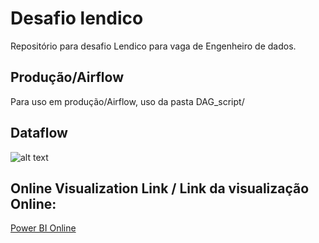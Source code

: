 # Desafio lendico
Repositório para desafio Lendico para vaga de Engenheiro de dados.

## Produção/Airflow
Para uso em produção/Airflow, uso da pasta DAG_script/

## Dataflow

![alt text](https://viewer.diagrams.net/?highlight=0000ff&edit=_blank&layers=1&nav=1#R7b3XtuPIlS36NXqUBrx5hPeeIAG8aMB7Q1gCX38RaUpl8raqu0uqPud05t5MIgImYtm5DJl%2FQbn%2BI83xVBljlnd%2FQaDs8xeU%2FwuCwBiC%2FAX8QNn5dYSE8K8D5VxnX4egfwx49ZV%2Fu%2FL76FZn%2BfJt7OvQOo7dWk%2B%2FHEzHYcjT9Rdj8TyPxy9PK8Yu%2B8XAFJf5bwa8NO5%2BO%2Fqqs7X6Okrh0D%2FG5bwuq%2B9PhqFvM0mctuU8bsO35%2F0FQTlOFAXi63Qff7%2FXt%2FOXKs7G42cPRYW%2FoNw8juvXd%2F2HyztA21%2BSTfz%2Fmf1p3XM%2BrL%2FnAp79a4JrMVl%2BxBextxJnQspfsW%2FcW9bzO0Hy7KbPt8NxXquxHIe4E%2F4xyn7ZdA5uC91H%2FzhHH8fpHoTvwSZf1%2FMbs%2BNtHe%2Bhau27b7P3iuczANf%2FDf9%2BGH673ZcD%2FvOLo%2FPb0de1ggX%2B%2F9Lg29AybnOa%2FwcbR7%2BxaY3nMl%2F%2FoxPpn3h160A%2B9vm9ovvCOe%2Fitd5%2FuZL4mzCWP533D4bcb77x5D%2FDH%2FR%2F%2BfMf8weD%2F0z%2BfF%2FmHndb%2Ft0O%2FIph01gP65cH4%2Bz9c2sp9%2FUXv2c5MPI3BP%2FB4I%2FGyN8Owr897f4H%2FtETfj34ozHyt4Pwb08DR99X%2FcvBH42R%2BG9X%2FOur4R9cDf%2Fq6vvnludt7eoh537yB0DyinFYubEb5y8kR%2B%2B%2FIuAiW85xVue%2FmBNxjMTon83x9XzfqB6He34A2gLuV3fdz67hSBiFbzlhl3Ue2%2FxnM8WXP%2FdMFi%2FVTzq35%2FNa3z5Gj5O8s8el%2Fnb7ZFzXsf%2FZCUxXl2BiBZrJxt%2BO0ntV%2BfxLnQQ7%2FKawMPL9%2BJuQgUfGy%2FSVHEX9Aetgb38zgcn%2BUwLP%2Fbf4WLC%2FzflXzVNSsB72Pvz67pdnxVP99zJe8yM%2Bf9JqsOL88x%2Fr9W%2B18NsF6Hd3%2BhNI%2BHp4%2FMzjfhuqfuZsv4%2F94Wr7fTn%2FM8wq%2FE%2FM6pcjO5%2Fre%2FNALP5wW0v9Xl9I%2FDdt7ZdLmXmOz5%2Bd8M0%2B%2FuPONhj4mfDQvxSe78Ik%2FtfOv998XcE%2FxOenrfzXJYrA%2FgyJ%2BjOEgED%2FTIdL%2Fj9DZ%2FzPUTbil8qDoci%2FXnlI%2FP8ZplJ%2FBlMx9NdM%2FTdYxO80%2BY%2Bg8XeMUvdfovSfc%2BfHCOmfAqsOTLA%2FheY%2FQmpfHsZ8h0s%2FxE7f1sNX6wrSEAwgFSKm2YD8rb7xUlHfkjf%2FLb2fiIhZvMb3P2D8ZoE4fs4yH%2B43MEJ97l9AO%2BC4zykH0%2FE0dfcGwLL%2F%2BvnrdN5SO%2FxtGspfYc5hHPI%2FCHr9ivc%2Fwl5flvlr8PXT4B8f1FJ%2FLvr6RUj7Dyj2bwhq6d8LtP4UM%2FET3v4OnFDs32Am6P8LzQT6T81EtfXxMCL%2FKTvx1%2BRc83TM8n%2BpwUB%2BZTBg%2FAcGA%2FpBtPbT4B9vMP4UfPCTwYD%2FNIOBfc%2BI%2F8sNxn%2BPP%2FD%2F6vD%2FKB3GsF%2FpMPbn6%2FBvM6X459ZriP9C1F9Jy7319ZdC8pvc2K%2Blpq%2Bz7Kvi50t9xclPmbFf5l9BChHo%2BvItl%2FbHEBwmf0Vw%2BrcEJ35Ab%2BRfRm7yN%2BT2tr6%2FJWy%2B78dVcT8BdUKgrzJNdIDcyT1HlOtPJPk%2FmCH498z8f8AQ%2BN%2FKEfy3RtLN31u%2BAEj2fx390e%2BJmu9hxw9QBPlvJf%2FvrdTks7DnX%2BkDf02jfy3bQr9O8v%2BMF78sC3yz47%2BqIeAQ%2BPvdb%2F3Mof2Ggf%2FJqsEPCyK%2FkY5flwPGoqjT%2FHZsQ5pP6%2FI3UDjP57%2BPUz78QTgS%2F6UEYPBvJeA7U34uAd9Lnn%2B8BPyOhMT%2FSsAfKAEYQf8Pk4DfEWv%2BgsE%2FJOx%2FZIP%2FaM7%2BmmdHnnxBn39rlnH4O6gD%2FqDCyYu8wAt%2FhAqTP84b%2FpyB2A%2BMOPavMuLfHfb%2FMvB3aiCF%2Fw9j4G9B0P9FUQDyqzI39oNc678VcxLIb8j9%2F1QUgCH4P2XIvzcKINB%2FbsH%2Bj0uVwP80VbKkt4lL87%2BueVoN99PL86%2FfTPNfEeyv0%2Bc%2BBcGASI79tN2C9Pe0qqe%2FAyx2m8c1z%2F6e1nO61evf%2B7wf5%2FPrdF%2Bn8zjNY5ovyzj%2F%2FR%2FvwOxfYYT61xZW8F%2BiGxz6fREO%2BS8TLfo3kvR%2FVhWV%2BKas%2F7wF4b9bGv%2FvtSD8j2oe%2Bmc9mf%2Fq5qHfz7Q%2FNUX9fZk%2Fs7vK8Nev1uQetr%2Fajvq2F4j4mONhKca5%2Fz%2Fe%2F6HQLwEJ%2FiP%2FR%2F87%2FR%2F5W3f3P7j2%2By9Xnt%2Fb5Uz%2Bd7uc%2F2vNQPAvxYf8pkX%2F2k6635Go%2B2FY96%2FuwP1BQy36t%2FWrRv861YMIJMpSP4ju%2FsA6LUn87ZfolkB%2BEG6Q30%2F6uXp%2Fp%2FEfr95%2F7ucV%2FpOV2n%2B5ev%2FetrA%2FR70xkvoT1Pt3ZGH%2FV71BCfeX6fP%2FCcr9J%2Fdt%2FWkfRiJ%2FbxsG%2BecGJr%2BjDeOfKs4%2FTTb8tq7wO0ofEMQKIvIjLbu2Of%2Fb8u7%2BDjIGSbz8UdE5hfzStv2gAwL9ofrg%2FzLo%2BzuAza9TP78jK%2FNfNIU%2FSIp8z%2B98yd2gzNdDRARJFISrn6zlHpAmlSNz%2FzE9vxL88n5XghdF4RgDjFPKFrngDStl7MMXGEaXbECvT8U6YFy8%2FDbjGI20ZKsFA2oqVFF63DMf5b4s9ZhXXkCdAqYkX%2Fj4bvE10XT%2FHL7IFglC7wVoGxS%2FvBTkX5BbYsR9uJnJ%2Fuzc%2Bwb2BXpy7OY2pSzTqpxj8CBrFcB0Md%2FcYEvI5J176VUagEv2r7f6cjfyQxXyFSLmJleY7wouO8bSoJ5pKbBMzpeYcN%2BuDCW2LBVOfsKZx5SKOcdIZz58Wveg%2BaR2xhFYi9zIJZE%2B%2BwOiWeMhkDGyNsxh2PxBKRpXluP9Qt1Hh8GbZI5%2BWay9DRMRekJlyx%2FqcVC2CXaKIp8lMdEMjV7P7nn%2FCVby5hA7v4kt6fFy0bnLgUwWy%2BXKf4o%2ByzjyFxLhddhbxYCTHrTa%2BknVSq2Uqcye2KZv6EqmD%2BGj9lHvOa3KHqls34Q700FFKyxnoUz2J817W82IPLvIv0kGZ8ETrLLBYDwP1iFC%2FErxuGPRzSZE2Hu710JatOxCkea18wteHczi%2B%2Bkdr3tyizyr11jXRa%2F4Hnq6%2FlO%2FNzD3%2BJbvM4EhZuP5nXqTXAjuxejfGALfD%2FWoXaevFGUVT1h5B7Luxxioebk3I4ybOeGXRZHauSwye8Tv97sRPoY3vrX5XhxvXAZ%2Bb%2BtmEHxvhpDUOmyfoht8EZzxJVZRHnTQ52ZSJrvwmrywm73JRm5XiVlaPkwIviXv%2B%2BR9Bgy73zxanPdhM0tecL%2FOMYRbjzdXjlbQ4eFbq8dNr6lA%2FKSkdfVsGar3xvj0XvBIWH02RMR9yuBCGdtG0ivqo6VRTqOQP2c7aellXCLr%2BNo2v78scCBe3RSYVwrftxlvFiP3EsOblWbwhG%2BhmiMkG4L7ZZm18xaf%2FCZ337ttpEpu%2B6SL4DZsoqWHzBf1zETV8lGgF4H%2B0O%2BRWYA6wXm6GLJdKfc0Hy%2F3zWA%2BgXGPtOIirgwnZtSqslxGl3V9R5AdVFs0k%2BOwCmLZ9DWlr9N3%2BfTFTksH666fuutHfX4kd3eWPC%2BuFJKuOGzcfnnnGfV%2B0%2FKbG5oTV689GJWvWivwraayyq0Wt5rdmhlKtw7dmnWLMsf8O8eE%2B%2BXraBn%2BfOLfOOb5f8K%2Bfz5WCX%2FKvn8%2BplvDLaOdtQgVd7uZR2QDJRdLgnVYabyIW%2FyTaRFvY93OHx46F71t8aLGpmlOyed7cBhxx7wS6vudfJyQlpzwGrywSX%2FMMC0X5hGOqGrxmF3bh6HjrOPS8Yo80WqrxtnW3PRlpsAJBvg6cjSjOCAqenPOjK9BQDjq4oiOZ1yq4wTZ614phn7wjgnZwnGqEZguTBHfWaujQ%2FhFwFkTw6jKdpBltW6jdY9hTInbpEjcmjBCSOT5faR2PeRC5hKhU3AlSeEjn7fs5v5e0qxfEBB1Q2hpNHJ0%2BAQ%2BcHAbvpGYx6fC6xUhuSl3%2Bw4l8%2BwGkhf3LljFDV9YrhTgoi%2Fa6iKdLLZxfLKHHlix7PJp%2BzoQw%2B%2F79NXdVEfd4L7vdZt2eNrifiNcQbHLid0SAz1lwRrY1SNg%2F70%2Fp1lKKjJpzciPd1dN5bFnicfVRctb6q34NgzIoc%2BEYjiwtcuPTNFv37IdsynermFFzY4cbTe8BrZu%2Byw%2Fzbe7z%2FSHNlUmHSeRd7yi4tiir7ApHmfCmB5WkN1Lo1VuieM5he33nI%2FFcK2%2BG0bP4vNGFj3NuYegeztPDQJhlydCe7Mrwkyy93mMFQEACZVNBzYqO4nbmX1MF5c0LsXubkTfZ8HmYNrneKalLmKbk5dYqJI3vhMhfM15kSA2a51NNswhDcpRy0FidLLvm7LbDI%2BJ%2F6lLmJHZ9WTH5h3YuwKNb8Zlk0e0BNlGpSQ3A8k4sRy9BbPR7EjNgOeiceDMn2umN3lSMBfXdG21KZGMpzqaPp4JtC%2FzvQwWNh8yVwi1ILpO%2FjLH23kKk7Wkg4uZizO9pzE2BwS55pk6O3QcU3L4ePfy845KDlMuncvkiB487Dhds%2FlI8AVQxJVveKbvaupBTs9LKR3A9geILDrqsNhPxUpgxCqzW%2BGH2UIg4ZDOXvtBxkF%2FLvKOakM7vAOlCcSuPZZHTbzCxOk79dQaJ76hlRiW1WAfO9s%2Fuia23XXbn0rUau1l1UBGccfftqYekuTG6y3rTS9UsRoD95Ye%2BVgwdjOZdD78uxs2yGJRgX3E7EJ7rvkiXnPj%2Bn3z0rqAG1jOp0bpLdoGWnrcusPEbrLbBhNYHCefUOrXszmW%2BNYcNvlAir7VmDUEnxoKNmYHfdvv%2BfUkjuwr8MiZLu1U5xm52ROwbUp2ZNdR%2BgTOM3MZPOhuzO6nOrfHREep7rMz5SwN9PntkxWdWPdp0VxkoOJ%2BIjaGwI%2Bcw%2BTzQ5BOQK8%2BSk8OMHFaJN%2F%2FUA%2Bol%2B3mdviiTFYE%2Fezy7A0%2FKd15PA%2FaunwS22RW8e9nTWl6X1C9r3gj80sRdkwpI%2FnEzMCHG0GUq90g3%2BfymgGqPccWtFWxyNtovLTXq1b35VMfEbkGEF8qYapbzxyS8w%2B%2BxrtKpdE8kr6MXGUWkHRqBzagzHlUQFTwyUmfY6Xc5xBC9YBm8FUNonKZ8xWK2XMCtmN%2FPA0lGk1TOkftcago3cZSRk%2FjOJdv5ZF%2F3oKO3WYTyMX968gctT%2BH6rTbhKLjMUYFeAfGjTCbXMxJjALyekXA%2BJvyCp%2BTDXeos9HYWjqVz8kGQ2l8IrU%2B%2BhLWOa9QeEaTre7vq7R0u1%2BDYn5QTNaFCCRNLs3GuvDy7tCEha4yz%2BG82QNYpcfLllXVfGFwNWGEr0Pr2fY2bthPvIbWinwMR1UZdGEv%2BMd%2FDZG1P%2BwVCV6h1BG0flafqPHvKHu%2F2S7eDkE0xcbPd5SKmvX6Gl08F8NzPzfB2Pe9UdziY4D4twZYgLEvsaOQ1%2FQ5oHsohNW9zjeLvRzottMiOKWgiY4AMoWZSbDSpI%2BrK1Q14qRg5gPskruU7rNkvl%2B8PB0rVqY1InJIdCeVUfucZcmhfdUARXmol0A0hM7zgqd5vNn5dO4dw%2BnVLD9iSb%2FqIvRXOLqk1FJFz0Rv5KavXlsxPuDFUogzhcurO%2FWkLZBWhhLI%2BTg%2F0iMn5O31XO2JhsfGOKdcjmh8MgYn4sR5xzdBvR7jpcH0qivEYYph1qtHoqn58Rk20AswNM7pn3hwlTr7TtFKgae3CeArYH%2BQ2s6pERrE8XJ5hzesytlMwQk797GZjMGeDxjG8SJ9ASV6x61ny1gzJ5dBZ7cQJTsnyWetcr0L7cIZybWLvz4CbTWX6kWIKL7Qj4LZR2Vup68AG0GrmuhqHvzM37nNvgEXIYCb718BTXdhYZ7kqlogMBANmWc9znqj%2BCP5jKhN9PCVNLFYE5pUgQtEDTivlXni7D2V7V9FwuY%2FeKz1L3WYk85UEtNi%2B%2Fr24hzf6rhQciZQPqWe9X2auz5WwqRBbtD%2BIEBgJJRNgGqR1MmcuDjqTSI23WjkGmPtsIGk9Drnte%2F8pJSMuT4BtVaCvhcmIoJvdWEpq3sho%2BnnqrIiYVyFMmHFJvaI6mbKlA66t39u8Nn7dkOdXrfVyQZvJuZFK3xBekzXU2yfL3E7carw8JKuArACVOGbAvlMJUJOR2wFE7CmVtdhVkZB6vIh%2FFfoYs6xJgbbygRvJecbodtw8xI99N8oCaqSLOcJjvrM954OqrPpaY0ATSVdcgt2dkDE4gwsNYbUFMjVCT6Gg3drhhw3Ia2ZFrFIXCFHNAj05QMLQ%2FL6COQdYstGxZOyfh%2B2LiWdsGzBjBGniNGv6uDlh2XdUAZW8dAoGoEcKhuYoVQioyxzUJKImdKHpjfvvsy6UCeWBnCCwOXhWrKLx6rDSQSQdvDmdUMhaXcSFo%2BjLdtVaTSvI3vnta8uURflPltWaaWJioyNIChGUEual6848W3hqrdLAOsQggyfmc8aRJrqVMRa7XXGlnUuD6FCDC2BZAyYBvHz7meMjNjmcUedx6aL4VN4R8EXC8hg6JNCaBVCU9wGkmj5tFSl87xRy6Dw1TbvZ7Dz5ieuVZ1By47ICYqfu1Hg3cVYwlS9mXHyPSN4gqIqjqvMjM7PaakpqfOYhNJlw17TDgGI1PMwrHFc4I%2FLfgQceA72Il8YZzll1IxVAlqDWE1bGhc4xZUETpfcisVdp0LyP9UMFZ9S6AzsjD5Kyat1LkMdoHLdKtW2PBjb7UEyjtoL5gE0Q%2BKknjk3TD50BWbxSqI4pkZuL8%2BArfaREAqCIoWQqJj1WSis5Ejl2YeX5Oj8Y2VuuANJzQ1%2BDYCGqZ6JjMQ3mIEVBCBv1%2FJgKYnE5M8iMNdoHgxLJLhW3gqIl6FTqadvlMyZcDS1T50TjxT0Os%2F%2BE04EksgnvhQnTZf0UT4%2FIQI0Odq6Lb6KN4J4OL%2Fg76KLYmQDM7LQgghjU4Z44VojFY1rYW1KGS5OwJx8xNL6EnzxZo7razzPYyFrysh6iNWbKeUxaYoX7UDxUxejyV5jABZ7OJlfND0gk77XSw%2BCbPyIV8UeakoQ10D6RHF0cTQUMoYGQS%2B%2F6kh0i%2Bag7F%2FzwwCpzgzOZG%2F79EkuqoGG6DijWfW0aRVDxM4MPT9FEkzvhW4XrHaBgmZgE2wo0ImEdu9KHQhH4LCQkIqn4xz7G0XmZ5fdFiDtuTcA1vBU847pv6QbUYV63ecKjiZiMKlSJUqRQrYR8DhQ0q5x3aa0KU1jUuXuLhSxSZAmAssgSJMJ5MITVM0gX%2FdykhxjopaK5OTM7jNN4wnTFvtFXGqxkl0h17d5AvZYfwJ8kNjOfFpPfTFOcbodPi%2B9FrNXBkYRYDOEkzOMB%2FWgiuzSdPeI2Xw2VquBeTh4IbZ5fgqTkwd2rDCOx6CycZ6W%2FZLJvtpfrf8EONp2TZykb6CVnmFEvKVwgSlzqja0Zt9KhmL8k3z1dofKvdEE47WO9OuDjym%2BuDR8h7sd%2FnHQOIbhN0ycqd6h7k6YQjAIOmiwK8Ybjadre8cK4jC3h0U8GxSPU0lbHeYOgsrYPUdmA99M0ELAoC26GT5lJxU0xTmgayHfxKdzjpyjTAtlcvltVxTb4j1Sox5z0r48xS2Oize8ft5CKncoLkHpeRjCCz1mxjLrvqac1i4uR%2BUKmr5k9SX1AW0y%2FR3MpkfOajfPpe3J6ChvvbtQ64UTiEkzd1yo4qDxhv%2FwvN1cdUro9gJNn%2BCgWKOzO4yEp%2BhiKi63z5GzLeM2GyzRMwtPYdX4qCET5BSfr6R7cEOTCaKz2pepB0f7CdC9e0pbJzPzCbCCUcyRUBeyS6hlNkSDQ53N%2Byxpml1cM2cWC5U%2F4xOyR7s9%2BPhS0p3IdRNFxvhGrrVL%2BnpHSpAJG%2ByLMNEenZ6sR7%2B3B0%2FKsy%2BQAnbuyntBRtWzHyeKzc3O1%2FXudmU2vVRFsHOMEsrgRq0gbN%2BX%2FoaYubpji5awLoq9tmeG8Jn7NvGFZ1s9bX2eEXt4yonJ8U1%2FtWDImczwzchYANAepNZ4dIcBophajAijMkandyRsZV4kuoKbiiaCfuQzNbQZ6zTNrdLN8UivGDbnOlLOlioqC9rqisuUOWcS5CNylRHOhNdeLdGmish0x80atuGaiXHsCmQ%2F6b2g0XBNLC2ymjmVwk8Z4CBF%2BfEaJADZESVbezqDNpEaZVkH0gZMvHcuZte%2BpjfblLew96jFb%2F7erMfI3Xt9HU%2BI3%2FjiDQ1iW7tiz4utOE%2F4F3R8HUSoODDCCKOo%2BWucQZW7Pj%2BC28xE6A%2F9puMvVH6WWikPmRM8NDe7JcYxkjliaUIXVsg8SuD8%2FdK8gvWm24dIvAqltE0iVx2rrUoyLOKNZvWWWqn0Lqh0zh12MSche4A4S5IDgmdIrqYIxAjYFfcDYfTVZD%2B5klacChV9%2FwKamBVnUDClE36GJwe8E9pjrTqI5cxWGn3HqvtjgzjsudvLUxBLDngYZYteaugMFkXZy%2Bf5Em178E4oT9LnTcs6IBWnnlHowrf2UQFYi5XdDJACu%2FOGIjQPNCuW9biefuh7tnkoKFL1%2BQkpsh6l840EmjF0ao8f8mjMs9j5zLiDdcNynOLz7bhPJD6GzdZIo4P1LJsjSXpQnqJ%2FyJGFKOvCkmlkQWQm2lDb7SfPrNDRRRB7B29sDne6yJSZ5gKgkUONM%2BhLE8BzjMeUwE0R6vHoK2sT%2FAvQfVSGAN6otf68HzPwGvt6ZoVjYp1Cfk7tzGJ2gq0wwiSNxVCC80qT2rgnXE8SWfphEQe6XOBNSLelsTXEOtcSi%2BtYkzWgRkK%2F82V5Xk8%2BJVrB5%2BvH8BGhBJoHEIslyRhczou8Q%2BfHrYaj7VgNQIYzrHRTxakBU8FFKYlNaXCVKAcYuWLtIn9UFpgOXBTZUlYUgXN4Nb0fxjppteVu%2BU4QyNTf9NVq6IkekOBsvILgZamoZR42zSVSvVuSTyYKHuGN%2FkC0z0af%2BoE%2BxTMGmZ9lWoFekUmiLLcQc7gmeQX8gvF3FgbnFFB1QPc5CEbMz2dKo2h3ssJS4Xp%2FOvYGH20m8m6XJw5rPN4JnxSiIvD1Hd4UEB7dMERlVHNWCuWGU0awJEZ94CSsbiKZI9pMJExsH6cvlFRZewYA7%2FfvWEbvi74C3lT8t%2B41EbPXWsiV0AdjmFWlCCcqoMp%2FfIKYgwBgNdhDHuSTHo7ALRSTidLn3hQaB%2FVru12EKB5VQPnGdTCl2AcnpWOgpspOmypFZ4bL56fbpqTor94gh8HBV7%2BcN17vAR5ud%2Bmi20nXZYT%2BXGfrKlwdNHKqn8RbJsJULiNEKGEmSkAOtsdCk%2BXZcVY14kLWGFX6VMrQD1WqtKcITGmMm4%2FwIEvxcEkOpEBF2DoQxRamZdpdyOHqxSpvxJXWFq%2FeVkE5QaBGgZKhXQhdzjiXjx8gAnzhmXOKC0QIUgeooOQyLAMIxIcM%2FmL8HrDlzWd60jd3%2FIz5kWutVhjueb6e8GsUxjTcAHZ%2F8Tzdv1t791Ch4IJA8RHfCOtk6N5Mro5SVMMFHsqyEo%2Bhq93QjiI%2Bgh6SykBuGQyin9HZe4p2OsPvPMQs3KYcuYcFkeJ52QVs89RmC%2FSSpyi8g1DaZltiSAXmFc79HHN0zmvba6LEpxBWfeuqfqxBfUN%2F%2BJJhzevZxIAEagSTQbsDdzspexXVdU4OEt1p8QYtBnTsmxqo74u4bOCdahUH2SWUrYwQig8fZB1Yq7fE7EaDO8B9wZl31IYhN0ohDTm8eIOQSIWR3itkMSpzR0Ui11K0KOd9MeJMyWrD1ggfa21BM64ARIM2Cx06DG19DifIEnFicx%2ByTI9tPoELKhGHhkFhRwwkO983DpVQnmwhHtAAZg5Z68NBx21DMtXRfNBhrlApcBUK%2FfwcKuZapyUg0m325cu9KQvUlfF8pCcmnEqhphUB%2F9o5hJQXNM8yOjR5%2FJAdkceA1diT%2B2VQ9GloQob0pNjcrbTbiFV%2FoQ6TqbVnCzKj4LozbV4DP3wVBL7s%2FAZI1epjX2GZVGLt6vySzuAnMqU0hPVLmAsjs4Tf4bW%2B1Oecj%2BQkFR7tKIwDBTPJKPmQzGlkWAUMgzzBVAsfacVpyBLeQ50tbCwH%2BsllUXiI6CEE0rWpSLGAQFK%2FOoATp0Sgy%2BS4QygRORQifHH7CDsCI37Mh9BxCqwm8HYbbz2d2%2FfLwvMO%2FsSU%2Fi6jGofTU3yceDTjSeCZuk1cJHYdV9KY4%2BTZKU0XsBJe2DUUVkyRaIs6OxVUTWWrrztwWtChn58kpI%2BE7qSK1T55873RsaLR0KUzvNDJ%2BqLIIB2t2CXsuoI9VxMi9FEWK09Ef%2FBcnevVeEdiWgOwvVHh1xfyDb0UPrlBntHTs4JgBRL2ZFew6aE%2BWIpz9uiSDov0ArGVbrTNvAxdY2gWbS8yEeNNZOwKg0CyP8d0pn%2BWH04vn9yaDWYNQ6V%2BoQmwJzdZuMfIgqwHSbgrrIfMYmpG7z6SkL2dJ3f0FsBSXVMHI5cMfT9BaLSV1ytfRsY9L7PHxNCr9yYPVU48nyiHwloFP8b5gmabhpe9fug4TYkczyRVseAJEjzQIniTQ3Vgq%2BI4inCsbcFjetlFlEpmcLMwq623fk%2BoLVXehspRXL2FZaAJq%2FchFxQnO0jzIsG06yX4xDhQ4hB7OqoKCESgqcuumKj22Esr00RznnV3I3T%2B9EqXrG5NJmPUA40wrJk%2BTSOyfYE2SYuctxzt80WhVgbEQVXooDVVGJKc8qN2kNSnoDf9yGMEAeGm1m1eTQ9Oik45I6nFPvhGLd8ime5DScewieKPg3mtRCrvdbI7i0IiNCY5D4b3etLHEAUDwYSOTDVC7zAXS0dWxgUJIR%2Bc2DTmZlSnQg0B7Bn3RAZ9U62yI%2BJ1fdq74Qt1f0qGl2dipzUjhybn8tzXUO0bDxqXt1MQPe%2F4ngWdjVDFy6dpDOahTZmqq2%2BIvjdqFMqbvN2ByxL4sSrq%2BVZXZWRvm7RUoo%2FDhPLAE8vqnQYA48%2BxFQkb2HREiFwxFx2m4qJgD4qTvkFSyCJMFeBvuoLpylI4ftJNTGTuzVbV4lhP1IUvFzZpIGkOBgoURKW8P8ZrGpQk796RhfKi%2FKkpNTPETzMi%2FPXOtxh6aKiBpeuRh%2B7yXlgPjsK4hca6HSsxq92sg3B2EmumQYhko084Qz0FZb1dIdWiuHXP1znJz261ZL3ZcYAn6rhGIMxt5lC%2B4riVIjtbCF3zsd7gC3pjXcUvQa8xBafcHIwongEJ0%2FxD4wZ4U2EbTGzVYmDv91XtSn7VLw%2B1ehfqBFl5qdnxgS%2BqZ3Dsec1eYBsY1PGWf0XGJtJhDz5zNshKCfdEBeX3IwtJJmAlStAH2%2FuQQ6G5b%2B4DSIem71gedVuDGgpTrNqIYmLxy1S5BZ3iYZc%2F77nEw%2FvH6E5hfzHzpx6BTc5fUF3Ly0dWMl7LTjV2A72G0UK9cPT9fMIP%2FrwGzIeYO0jRHS1i3k8z0BEMRZ%2FE5iFSTdZmg7EM2yWPYOv1QiNKLoyxD9M6YlTJiD6DWnf6eHf4y3nkOwg7mOLGyUVTYLZEQ0%2BsfHxcinVifFSbPVDe8SJThCvsO4Am7YS2SVIqdXzNU2wyN6JbEs%2B1HfW2fiw06PX0OocyA144JJQUEuv2A3nWa01j1BWKc54pDIB48ODR%2FBRoSXDjqieKUZ4l9q6%2BJFnSHiGGhkmMh4OP4ovSkeeijaaZmwzD7PEbC2EsMQ61JPvpehVP944sJ40LTBOUeoQYnxbBPjhz87G6rTtHD7ZH9TiKh2IQvTLXMUbLgWgY9qIrtdG0BPoy0C75SG8Yb9G8BW6x9Il6Hj4%2BV25iiEFiIs4ri1ji4fQJwDbTa2c1kKhPLkmmTssxmkQwcFldE3oVecW5oEd6yrLvPYLS2I%2FW%2FoyCWR7cA8%2F2YGjWVpnLvmg7NwaOcF00arX9J2O6zzmpmhupliF6x7sOzEEb5Cgh15wt5hj9HQ4u0gT63TjpQOn4fdjvpcQD8QY2tyeFQDzYPVCPoWrGp%2Fyk7t%2FxoCZ8OKBmWbMZCyQg61Im3JIOmuVPNZ48PdGpQDmKuvqGhw2lvg1JeOMyl8UWiOFXSqzxdyootfnU5ph1hC8pPo9zjppxOrHN3k%2FHgzzMeEpMdEC6gTH66elVQzcYUR8Ki5ascYEK3mdptUdgrisRwYin2OTxead%2BU734qRxIKdViPVY738IP6XxuPfSOM2wMuZHdmwdG0UL5lvF9cqGwUhia6z7janjmho4sJoWvtoFunD4Sd1i8lJup7mxi4sLgXc3OiRUrYUuDoFK%2BlwtHPkVVGScuwzq%2BQU7C7EEOWbNZfesVwBGbSUp38kknZNL0eisjr1tq874gYrdgbbd06u34bNwAC1qnKVfbBMNUj%2B4cWKO1%2FYf0br7Uvg7WfgW38G3Evc3n2krsCnDXm5DxpbcWJlUGPdx9SCuB6RDrnMG4%2FNQ9wnbkgJsm2goecSjWNss4ISp7xMkCAX0SF5xcuei4H8UiQhOEFJqsvxXXg94tV541aYTTcpMF4OPnvN0QSEY7zzdXcej4a3cux6XNXZ2ChLkhr4YMxxXsI1s%2B9DJIg1lDdxVET100C6YKKMJPb0EqjUc438ERKJMBIXymH5aYIDMraknVGNCzR8gIB9k8S5yMoOZkM7CvpviiNALLP0tGYiHkJZIWPFnmIRHwHE3A%2F1SPfr00lebIACQdtttC0tZLmDYhiYpaSEytOyXtmNxdQG51Nd9QW4WCfMbqiIUs%2FxYLdJXY40PzUJ2XMB%2FmoC2lu7qksrJ24MQywXy5hELLKWYclQn%2FZXj90QTMxe0FNxnRNkvvknKBCXoHjaHCTz9HJzZuJeIjVVOKMc7uOlqn953fLIrm7J213aKs%2BcC9PBStyOj3QaJ7Vx7dQKwyf2i06ftmxQysa9BsraeAkNcoPHby5BT3igiNCj2jJWMjk3BdAoCNIJphq%2FZTSePz8jT%2BmeGQByBmuGH8lxY7rhoMuo8%2Fy2ToqQ7DuwlXILxXhxjIEI8aBuqXFuZWi0uS4ZjkYSewZz%2F77mWm0WVD6nWcpVZpX8roH0VRopkuVQ4gWFbhQgdEez6lw5FnMAcdjCzzQBQKmuG%2BZjuGGEbbza%2F%2B2aFYXSrXkIjsCJ%2FeOJzGuilOIO%2BgKqK98s5%2BsE1ywzRKkKKnt4tbTU%2FCzmSc0nrQZDgp9mhBYx6xYg2jVXGYQBwmHU8Y4uNGImeGH83G%2FtjhXoQAutUKdNbay3G54cgRHBTXh0FWP5DTqfT58HAIJZYxcSf%2B3efR4Mj8h6nDsA7KF1CEvJIGTOBYoXGrYJaS%2BCof2R2h%2BaAmDDmOpJsxIzxeFlkGzy5rmYvPG14aE3XHS9Vf9dFrWheKnwU6RPlRSCq%2BHwtSjEuRL%2FYDV8eLd5sEwWKGfpGH7LRwwImGB7EZwMAgz8kfeovorhCqTfYBXKthpqJYkwIpQOmhu23JMfs2xpGpqi6qRVSL%2B3mprKToEZOES%2BeYmcTgcjdx%2FBQLq6CugaEZHreY3J57m%2BIlYo5bZ5HgiFndhnnVE%2FxXIW0gFCH754kZA5UjKi7DT4Z1eCgLrQc66zKTttAV7vIN2Ix4F3ApFU3YV%2FlYbIN55kpmfUMgFGXKpsWronP4hsJvTlTL%2BNwvmL1DffoGCUIi6dpcM6VE5vL7NZPGJ5wand1MD6R%2BOC%2Fj6xeu2zXuP0a42s7pM5YZp1ojzh0PpHraZW60C1KeCj%2FuzzIOXS18YS9R26xGMvmiucM6ENp7ZEWvgbPfbjVacjy%2F9MXcRalnb36pWHEosAf0AaQF6RSl9XBFQWqMCaWcySBnmfTcsHiprrlXh52i%2F%2FScB5yfzEZEydIk50vro1lG4PCdoC%2BqJsJcx59dV5HrOIk4AjLOUeiHx%2BELspkuOXxQX%2FI3AwMeaxN9MBRrRsD7toPQuuaEB92yWObDTs2ViKMnYTdaJcQbxeMBRIF7dw4LQqKcBu5IPx4Q42HZO9Gqmo%2BemGYpJqf7tRmKmDj5G78eWPCB00m%2BIm7J4%2FLttW%2Fnk2Vh6ZjBbL3Dmrrh532rGStlru6rQqViiG2ROqUj9shZAOcH7Mh5RwtKVYvLOfXV23oW4h5nDs%2BbIILQedng3OJTX69rE7ZdG29UH9PYG%2FT9FJtmgTYBlt2KiSbwEkvkp%2BdhMKinMar3hPAjap6LwN06tJsuISaQ56cDIb1gGX0QAiWwd6w98akiRwjfHCwnuYLDt5%2Fn9mGS9UEpAHlarGFApfHF9wE59luf1bNqO3hmVeHUvbBTKtCnOpvjzR0oILm3oloYvy7D8wYt24DCW5DfTAtKT720lERG1D%2F1kn23sI2PkFiyJyG0UOUVQLbGSpAZKwwtqjgsRT%2FGieUi9XStyTM%2FoinZAr9NJc88%2B3elRapSU6Agzz9bxZ4qOsyWd%2FYgP%2FrLVctBYJF3qLOCBEGV2M40INaYO1BOs2u5zb7FN5Chx58PkRdu0TiKmI0J439J%2Fr3KrLWpShFPx81FGQ7vMHR5sczzA%2BnHywWQirLYmJUFKOcVbs7e02gQUCsfxbkiojLgbQ4BK6mhlwwbg8fTxfRmsItoZAKjPweiAaM0OHrFhx12eAP9vnV1e2A6skiz9i55mwYpz3qCZlEY4mWNmFpKZK9IPLJ5cyzW3xFYolMP67M82f2Ov%2FwqXvFosBzBcUb7Vl19U9APJpjcxdZKGfIxtobgqUKTz0t4cWjUkQj0OnFD106FYcpAbEj6zQYcuUU8BL7ug%2B0aeMdJ5DXpTGs7zxgJWV8FrnozxE2tg7oxNxkduS%2F2CZbDaM2A3H8W5Hg3LxneoVQOY7rmKthCk9IjDdjNgOeJZs0YGEHXSJpKWCs1xp4SLu1LAyUMsQs6tAMqQC%2B6u%2BPvfN5DasYHVwDYX1Dsp3Q9HgVH5l2Qg04KDJWYTIu5U7kSafJ5eFUMfajRJnmm51o7TKd5sB3rjyQLTYnfrUTcSCIIjTR0aKfqyU%2BvoLFNI3aau%2BjSPpQ1QkEtlajwDpNvYHNDKkh6SLWgMXVSHRpLfkrFABnhUmqM8pDWdh73W7J89ixC6F17KWQMM7uewYW%2Bo3FuG%2B1xlBSxs3mzKtWrz7fnAeqk42PGZuh1I51YyANbjE1CQtCIv2MvTvrE2a4lWfx6ZfBxQ4XIoCT4NvGcZOi41gJ4wjnN2oVkbJeSDfJd76vhTChmR1kZa6PsOUu%2F12w97S1ykkZTj5LbiOV%2BeKb4e2p7ZEKPBKd2Fl4mJ%2BvOThvlYsHAPa5aAm4xMdtoWYAscQjaq1hG6Z5II%2FeNnmaV4tgkPt9xnrug%2BsN88OTeZ3mifMIZxrBKxuQlOlTQCTXEE8C1cy0IbxjkWi%2BCgF69QGUJHUt6ou0MBpc8xLMdzmHOOSeH43MWL%2BgJffjstUU02Xetlz0uwwUZZtZWIsRKTFO8ZSdbihiF89o9A%2FmOi0oMRtmC95Knc3Wepa1aN39uLzpCucGYHgFStwq5bC778MJHqZ36%2B2tzTpzUSkNopeNqhvKm7NjFX0%2B%2F7VYAIAnMYdni1LYE4eX8Ktarh19Nv7d5mw9n2j94JD%2Bb8sU7okVx4zO%2FrdUNz0uSE%2FIxlhmFpYhnkOL9yA%2F69iEY%2FDpKrfGj6zEiejzTHjxeCEdCgYRkdq%2Btt61e0E42bBWKFTjx2dSyrsAX%2BPIMHy3%2BSlBhmmrOuGLekyjU5asGQ4zVgG7c9t46eDPDI01nSykdLg3kTdNl0OO6q%2BGeWSkpUTB0BPw7t0qX%2BbzQ2AqpLoo0omZdFPSsCiFmMk27uJnXLNkdDdtHJMqR6HZoSkLsRAuN%2FpLHxwrUgKpyTRssupzbbmLYfpK1i0kEVLmtbxrr07RFM8W7qO0XAOeyVDonYbI1YZiTplBygwOHmY0OG90CzFYEnyuHonaMBkXQ6OwB1T0579IRlCYClywTx6jetK1YLlFcOxRT78Lz8fRFdEFoatcrlqvVsmW2jmrXK0HF%2BoV%2BnuZuhiVQYbuvBLHU9e7qHzMasXN1%2Bgp5Eihxvp81G0zRK3mD5NDGpPnLGBVuEPwO1M%2FIsKLhd3BH%2F15%2FMhY6V927Ldv2IYuYR8x0AxqY3gf6goVKLevnxxjpL81tWXoyfuYiW%2B0K%2BjqVVvdS5Jvf2wsY%2BkerMXc4OO5JZMRJ5GqqdzscFwUanZTzok7L%2BorbZ91HrMYxXth4xxcD1dSitKeQHHwkHZEczGbo8QIlsNlAq1bprK4fO6q2ehm%2FilzAO8Tf%2BtpzX9xRgtYrfiNwZXjtqrF6meXEbUIYw4pSHs0gFRK9gxK%2BcTlwBdrYATxlQuc4PELq8aFaSivzNEXR2Lzq4FZ9FOnix1Pr9rRyhPw9fuiFyjgqX0YuQ9MBF0aE2l2hYGsEfkkZTAZlED3AMugrCP2VknK%2Bx1%2Bn88TLFRTdbRmyb%2FXRFLxievmeZ%2FnSstCgpsxnoo%2BNojb5%2BERXmDCf8yK%2F12s4L%2BNMZTmgN2mq4oazlg0ykVJiySAl16GQjA%2BKglz2k1XSkSoAOBXtj%2FlEdAbx%2BcEfA2JuqeUCn%2FsQn7HTitBzJXaOTpN9o%2FbpWo1bK7b5pYOsY6z3Dw0BVWNvhkDdvBb4yD5YzMnlQNNBSDeE0u1%2FTXa%2FGIICUJhYt1dn0Txu1GZrMKWblHWLMN5Tdh4114K%2Bjwvp7FejIWs%2FpqAsJx4Ds7QDtMaqOh84gidoboEat7RZR7AvI7Fl%2BzM8ms4SUizrHHn04QES17y%2BhhfUF4QNUIuf9dFzDoR188zeXpU%2BRj6lzN6heFaagChh0fQ4JN3msf0St1Cn9Ojd2xLHwwTmrZkoj49Ib9zmPoodf32cdJ4GjyZeDbWWh09kwpFI21CL9btfOnIcLpCCYsUVlLCs2XlmdhMAgQIlg347gJ9lg1dgc%2FL2tD9viYOnx6A7H0wrt4glbm%2Fw2fS1ZPjLxaBGeVqXgIenfroRXZFfPgZp4QdrkgpyyK8aQTNBa%2B7Iu1lwAiRG0szmd5JVDI79zMvWbojlmWelNalfSdkrxx4I8UBlSIddhFObm1Xbxkfecs06R2yWIzXU%2BzPQDpHsgvsgI4Bv2NR8v9jVetmx6TWBPwvoiTd9QiPjDcQAPMKGqPLGPCBaFnwKQGhFLIMaLZpy1sSNXZFE89gHyLjWVRGYA%2BgyH3TBaqcTBfoBsqgiy%2FwJsM0ZVp1ehbaJtGdqZ7HztiEXfDN5fgU8IO1DN6wb5ftHymWjWpAgZ54aJRFnaWaSm4EpLucBaruGii1MC5t111TlC59X0LJBLyNaat0REnwsnVrcT8jL1a26gk2%2Fp0gkcXlGqU07xk0A80Y9qiNHtpWrBn40U7TDIk7x1ZEfE3Q%2FeV7AT0blF6xSuV2Qrahgx5qtIPsnxbhx0HeTxBMTt1WnIh%2FFsoGm0dzeq1qtuyARMpOLDU3yYOPSkCF5H6rD28Fs4twVF%2FTTUcvw8XojK09YnSZp5lxFl1R7enTGuymcqDYbOqxNTxMqwgvPHnGeP4ptZ0b1Qk2jWpL0UUNPr9JJCeoD1EJWJvyIm4c%2B2RUhYFuZSkz3dzsxH1ypCYENjCmAvMV%2BO4GQRRkKtUGUtVeFh3osFFZyB1OqoE75zSZhLOHKEdVwVt5OO%2FmfVwtAK%2BMUGN7MSxolfJUnyAA%2BN3NNcGGndlFAe4qQXTFs2G1WkFVktJaobzTm17NhjmTnvR%2BPrKOw%2FkaLAGmfkqUiOEq%2BqQ2pQhklcFYVZZqCNVDFzm39zBW5Usd9PHlKOypXWw3U9xrDTECY9fRr38qu9T1ty1C1fobHplkeSuQsK5FPuMNN7%2FwxpvEyBR3mPSYEaXgn4SZc4zF8LFQDVMBzC5aKT8Vd6a36O7IExlcQ5YUBixsmnNDReGCOo5KWDVJecHZ7PxBv5%2BCzKayAxiqlMisWBVwYwCcp1x5olQV3eT6G0pAk7pStAWQpkQT%2BpLpHLtejPbmq4xBfvZLV2wT%2BLUz2YbXpzI6eXyVMWVxnmNDAzzMe59x4lWlveMF4rMIywo0IHI5RWYUpBc757VjpMQ6rqIzAlPf0DdkU4Z%2Fe53dfUwl%2F7P3%2B2TWc86%2Fby4%2Bv8f6r99kJJQiEZXH0x3k66ZePMnv%2B03I1nAsVBXyJwh%2Fz9REw%2Fjf0l9%2BOQxE%2F%2BO408ut%2FT%2Fvr75D4%2Bfh%2F4nskABr76f8D%2FzL3s%2F90HRX%2BPw%3D%3D)


## Online Visualization Link / Link da visualização Online:

[Power BI Online](https://app.powerbi.com/reportEmbed?reportId=ba0ab76e-26e3-4416-96e2-a5cc57dc6f82&autoAuth=true&ctid=567ca50b-f198-4b11-bf79-f378e335c9c0&config=eyJjbHVzdGVyVXJsIjoiaHR0cHM6Ly93YWJpLXNvdXRoLWNlbnRyYWwtdXMtcmVkaXJlY3QuYW5hbHlzaXMud2luZG93cy5uZXQvIn0%3D)
